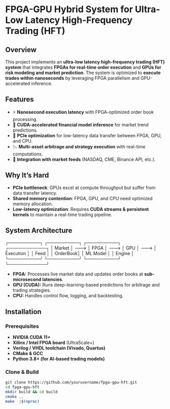 # FPGA-GPU Hybrid System for Ultra-Low Latency High-Frequency Trading (HFT)

## Overview
This project implements an **ultra-low latency high-frequency trading (HFT) system** that integrates **FPGAs for real-time order execution** and **GPUs for risk modeling and market prediction**. The system is optimized to **execute trades within nanoseconds** by leveraging FPGA parallelism and GPU-accelerated inference.

## Features
- ⚡ **Nanosecond execution latency** with FPGA-optimized order book processing.
- 🚀 **CUDA-accelerated financial model inference** for market trend predictions.
- 🔄 **PCIe optimization** for low-latency data transfer between FPGA, GPU, and CPU.
- 📉 **Multi-asset arbitrage and strategy execution** with real-time computations.
- 🔗 **Integration with market feeds** (NASDAQ, CME, Binance API, etc.).

## Why It’s Hard
- **PCIe bottleneck**: GPUs excel at compute throughput but suffer from data transfer latency.
- **Shared memory contention**: FPGA, GPU, and CPU need optimized memory allocation.
- **Low-latency optimization**: Requires **CUDA streams & persistent kernels** to maintain a real-time trading pipeline.

## System Architecture

┌──────────┐ ┌──────────┐ ┌──────────┐ ┌────────────┐ 
│ Market │ ---> │ FPGA │ ---> │ GPU │ ---> │ Execution │ 
│ Feed │        │ OrderBook│ │ ML Model │  │ Engine │ 
└──────────┘ └──────────┘ └──────────┘ └────────────┘

- **FPGA:** Processes live market data and updates order books at **sub-microsecond latencies**.
- **GPU (CUDA):** Runs deep-learning-based predictions for arbitrage and trading strategies.
- **CPU:** Handles control flow, logging, and backtesting.

## Installation
### Prerequisites
- **NVIDIA CUDA 11+**  
- **Xilinx / Intel FPGA board** (UltraScale+)  
- **Verilog / VHDL toolchain (Vivado, Quartus)**  
- **CMake & GCC**  
- **Python 3.8+ (for AI-based trading models)**  

### Clone & Build
```bash
git clone https://github.com/yourusername/fpga-gpu-hft.git
cd fpga-gpu-hft
mkdir build && cd build
cmake ..
make -j$(nproc)

